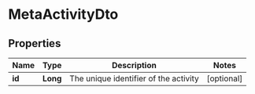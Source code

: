 

# MetaActivityDto

## Properties

Name | Type | Description | Notes
------------ | ------------- | ------------- | -------------
**id** | **Long** | The unique identifier of the activity |  [optional]



